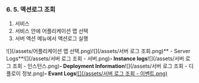 ### 6. 5. 액션로그 조회

1. 서비스
2. 서비스 안에 어플리케이션 맵 선택
3. 서버 액션 메뉴에서 액션로그 실행

![](/assets/어플리케이션 맵 선택.png)![](/assets/서버 로그 조회.png)** - Server Logs**![](/assets/서버 로그 조회 - 서버.png)**- Instance logs**![](/assets/서버 로그 조회 - 인스턴스.png)**- Deployment Information**![](/assets/서버 로그 조회 - 디플로이 정보.png)**- Evant Logs**[![](/assets/서버 로그 조회 - 이벤트.png)](http://cocktail.acornsoft.io/services/appmap/171/map)



